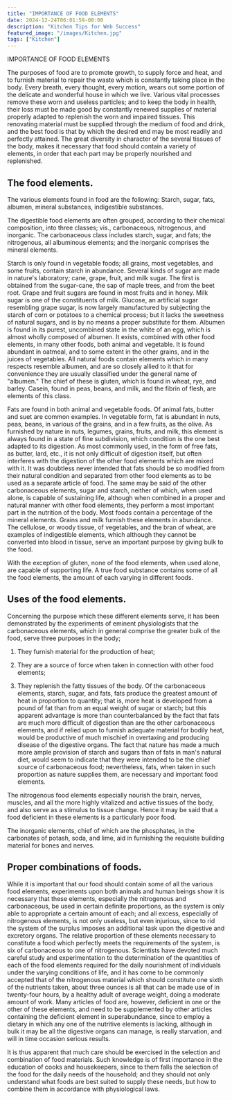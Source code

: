 ```yaml
---
title: "IMPORTANCE OF FOOD ELEMENTS"
date: 2024-12-24T06:01:59-08:00
description: "Kitchen Tips for Web Success"
featured_image: "/images/Kitchen.jpg"
tags: ["Kitchen"]
---
```


IMPORTANCE OF FOOD ELEMENTS 

The purposes of food are to promote growth, to supply force and heat, and to furnish material to repair the waste which is constantly taking place in the body. Every breath, every thought, every motion, wears out some portion of the delicate and wonderful house in which we live. Various vital processes remove these worn and useless particles; and to keep the body in health, their loss must be made good by constantly renewed supplies of material properly adapted to replenish the worn and impaired tissues. This renovating material must be supplied through the medium of food and drink, and the best food is that by which the desired end may be most readily and perfectly attained. The great diversity in character of the several tissues of the body, makes it necessary that food should contain a variety of elements, in order that each part may be properly nourished and replenished. 

The food elements.
------------------- 

The various elements found in food are the following: Starch, sugar, fats, albumen, mineral substances, indigestible substances. 

The digestible food elements are often grouped, according to their chemical composition, into three classes; vis., carbonaceous, nitrogenous, and inorganic. The carbonaceous class includes starch, sugar, and fats; the nitrogenous, all albuminous elements; and the inorganic comprises the mineral elements. 

Starch is only found in vegetable foods; all grains, most vegetables, and some fruits, contain starch in abundance. Several kinds of sugar are made in nature's laboratory; cane, grape, fruit, and milk sugar. The first is obtained from the sugar-cane, the sap of maple trees, and from the beet root. Grape and fruit sugars are found in most fruits and in honey. Milk sugar is one of the constituents of milk. Glucose, an artificial sugar resembling grape sugar, is now largely manufactured by subjecting the starch of corn or potatoes to a chemical process; but it lacks the sweetness of natural sugars, and is by no means a proper substitute for them. Albumen is found in its purest, uncombined state in the white of an egg, which is almost wholly composed of albumen. It exists, combined with other food elements, in many other foods, both animal and vegetable. It is found abundant in oatmeal, and to some extent in the other grains, and in the juices of vegetables. All natural foods contain elements which in many respects resemble albumen, and are so closely allied to it that for convenience they are usually classified under the general name of "albumen." The chief of these is gluten, which is found in wheat, rye, and barley. Casein, found in peas, beans, and milk, and the fibrin of flesh, are elements of this class. 

Fats are found in both animal and vegetable foods. Of animal fats, butter and suet are common examples. In vegetable form, fat is abundant in nuts, peas, beans, in various of the grains, and in a few fruits, as the olive. As furnished by nature in nuts, legumes, grains, fruits, and milk, this element is always found in a state of fine subdivision, which condition is the one best adapted to its digestion. As most commonly used, in the form of free fats, as butter, lard, etc., it is not only difficult of digestion itself, but often interferes with the digestion of the other food elements which are mixed with it. It was doubtless never intended that fats should be so modified from their natural condition and separated from other food elements as to be used as a separate article of food. The same may be said of the other carbonaceous elements, sugar and starch, neither of which, when used alone, is capable of sustaining life, although when combined in a proper and natural manner with other food elements, they perform a most important part in the nutrition of the body. Most foods contain a percentage of the mineral elements. Grains and milk furnish these elements in abundance. The cellulose, or woody tissue, of vegetables, and the bran of wheat, are examples of indigestible elements, which although they cannot be converted into blood in tissue, serve an important purpose by giving bulk to the food. 

With the exception of gluten, none of the food elements, when used alone, are capable of supporting life. A true food substance contains some of all the food elements, the amount of each varying in different foods. 

Uses of the food elements.
-------------------------- 

Concerning the purpose which these different elements serve, it has been demonstrated by the experiments of eminent physiologists that the carbonaceous elements, which in general comprise the greater bulk of the food, serve three purposes in the body; 

1. They furnish material for the production of heat; 

2. They are a source of force when taken in connection with other food elements; 

3. They replenish the fatty tissues of the body. Of the carbonaceous elements, starch, sugar, and fats, fats produce the greatest amount of heat in proportion to quantity; that is, more heat is developed from a pound of fat than from an equal weight of sugar or starch; but this apparent advantage is more than counterbalanced by the fact that fats are much more difficult of digestion than are the other carbonaceous elements, and if relied upon to furnish adequate material for bodily heat, would be productive of much mischief in overtaxing and producing disease of the digestive organs. The fact that nature has made a much more ample provision of starch and sugars than of fats in man's natural diet, would seem to indicate that they were intended to be the chief source of carbonaceous food; nevertheless, fats, when taken in such proportion as nature supplies them, are necessary and important food elements. 

The nitrogenous food elements especially nourish the brain, nerves, muscles, and all the more highly vitalized and active tissues of the body, and also serve as a stimulus to tissue change. Hence it may be said that a food deficient in these elements is a particularly poor food. 

The inorganic elements, chief of which are the phosphates, in the carbonates of potash, soda, and lime, aid in furnishing the requisite building material for bones and nerves. 

Proper combinations of foods.
----------------------------- 

While it is important that our food should contain some of all the various food elements,  experiments upon both animals and human beings show it is necessary that these elements, especially the nitrogenous and carbonaceous, be used in certain definite proportions, as the system is only able to appropriate a certain amount of each; and all excess, especially of nitrogenous elements, is not only useless, but even injurious, since to rid the system of the surplus imposes an additional task upon the digestive and excretory organs. The relative proportion of these elements necessary to constitute a food which perfectly meets the requirements of the system, is six of carbonaceous to one of nitrogenous. Scientists have devoted much careful study and experimentation to the determination of the quantities of each of the food elements required for the daily nourishment of individuals under the varying conditions of life, and it has come to be commonly accepted that of the nitrogenous material which should constitute one sixth of the nutrients taken, about three ounces is all that can be made use of in twenty-four hours, by a healthy adult of average weight, doing a moderate amount of work. Many articles of food are, however, deficient in one or the other of these elements, and need to be supplemented by other articles containing the deficient element in superabundance, since to employ a dietary in which any one of the nutritive elements is lacking, although in bulk it may be all the digestive organs can manage, is really starvation, and will in time occasion serious results. 

It is thus apparent that much care should be exercised in the selection and combination of food materials. Such knowledge is of first importance  in the education of cooks and housekeepers, since to them falls the selection  of the food for the daily needs of the household; and they should not only understand what foods are best suited to supply these needs, but how to combine them in accordance with physiological laws.

